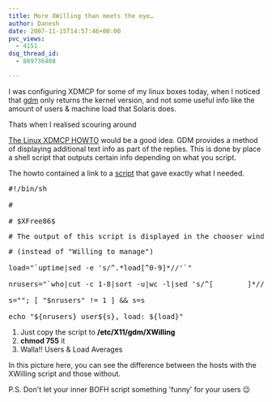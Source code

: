 ```yaml
---
title: More XWilling than meets the eye…
author: Danesh
date: 2007-11-15T14:57:46+00:00
pvc_views:
  - 4151
dsq_thread_id:
  - 889736408

---
```

I was configuring XDMCP for some of my linux boxes today, when I noticed that [gdm][1] only returns the kernel version, and not some useful info like the amount of users & machine load that Solaris does.

<!--more-->Thats when I realised scouring around 

[The Linux XDMCP HOWTO][2] would be a good idea. GDM provides a method of displaying additional text info as part of the replies. This is done by place a shell script that outputs certain info depending on what you script.

The howto contained a link to a [script][3] that gave exactly what I needed.

<pre>#!/bin/sh

#

# $XFree86$</pre>

<pre># The output of this script is displayed in the chooser window.</pre>

<pre># (instead of "Willing to manage")

load="`uptime|sed -e 's/^.*load[^0-9]*//'`"

nrusers="`who|cut -c 1-8|sort -u|wc -l|sed 's/^[        ]*//'`"

s=""; [ "$nrusers" != 1 ] && s=s

echo "${nrusers} user${s}, load: ${load}"</pre>

  1. Just copy the script to <font color="#000000"><strong>/etc/X11/gdm/XWilling</strong></font>
  2. **chmod 755** it
  3. Walla!! Users & Load Averages

In this picture here, you can see the difference between the hosts with the XWilling script and those without.

P.S. Don't let your inner BOFH script something 'funny' for your users 😉

 [1]: http://en.wikipedia.org/wiki/GNOME_Display_Manager
 [2]: http://en.tldp.org/HOWTO/XDMCP-HOWTO/
 [3]: http://www.penguinlovers.net/linux/xwilling.html